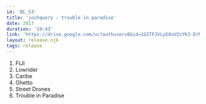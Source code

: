 ```yaml
---
id: 'BL_53'
title: 'joshquery - trouble in paradise'
date: 2017
duration: '19:43'
link: 'https://drive.google.com/uc?authuser=0&id=1GITFJVLyE8oUIzYK3-ErNq-ey88fFd12&export=download'
layout: release.njk
tags: release
---
```


01. FIJI
02. Lowrider
03. Caribe
04. Ghetto
05. Street Drones
06. Trouble in Paradise